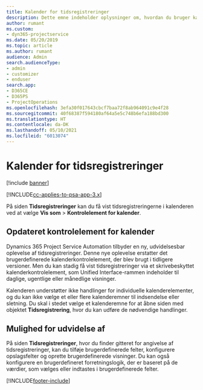 ```yaml
---
title: Kalender for tidsregistreringer
description: Dette emne indeholder oplysninger om, hvordan du bruger kalenderen for tidsregistreringer.
author: rumant
ms.custom:
- dyn365-projectservice
ms.date: 05/20/2019
ms.topic: article
ms.author: rumant
audience: Admin
search.audienceType:
- admin
- customizer
- enduser
search.app:
- D365CE
- D365PS
- ProjectOperations
ms.openlocfilehash: 3efa30f017643cbcf7baa72f8ab964091c9e4f28
ms.sourcegitcommit: 40f68387f594180af64a5e5c748b6efa188bd300
ms.translationtype: HT
ms.contentlocale: da-DK
ms.lasthandoff: 05/10/2021
ms.locfileid: "6013074"
---
```

# <a name="time-entry-calendar"></a>Kalender for tidsregistreringer

[!include [banner](../includes/psa-now-project-operations.md)]

[!INCLUDE[cc-applies-to-psa-app-3.x](../includes/cc-applies-to-psa-app-3x.md)]

På siden **Tidsregistreringer** kan du få vist tidsregistreringerne i kalenderen ved at vælge **Vis som** \> **Kontrolelement for kalender**.

## <a name="updated-calendar-control"></a>Opdateret kontrolelement for kalender

Dynamics 365 Project Service Automation tilbyder en ny, udvidelsesbar oplevelse af tidsregistreringer. Denne nye oplevelse erstatter det brugerdefinerede kalenderkontrolelement, der blev brugt i tidligere versioner. Men du kan stadig få vist tidsregistreringer via et skrivebeskyttet kalenderkontrolelement, som Unified Interface-rammen indeholder til daglige, ugentlige eller månedlige visninger.

Kalenderen understøtter ikke handlinger for individuelle kalenderelementer, og du kan ikke vælge et eller flere kalenderemner til indsendelse eller sletning. Du skal i stedet vælge et kalenderemne for at åbne siden med objektet **Tidsregistrering**, hvor du kan udføre de nødvendige handlinger.

## <a name="extensibility"></a>Mulighed for udvidelse af 

På siden **Tidsregistreringer**, hvor du finder gitteret for angivelse af tidsregistreringer, kan du tilføje brugerdefinerede felter, konfigurere opslagsfelter og oprette brugerdefinerede visninger. Du kan også konfigurere en brugerdefineret forretningslogik, der er baseret på de værdier, som vælges eller indtastes i brugerdefinerede felter.


[!INCLUDE[footer-include](../includes/footer-banner.md)]